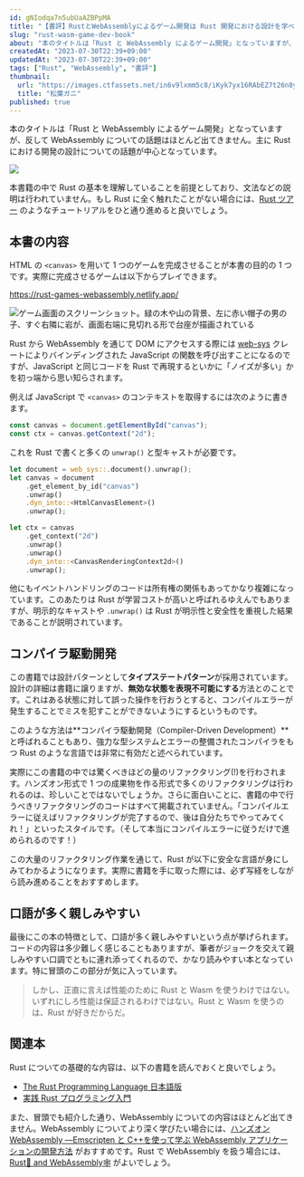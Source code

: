 ```yaml
---
id: gNIodqa7n5ubUaAZBPpMA
title: "【書評】RustとWebAssemblyによるゲーム開発は Rust 開発における設計を学べる良書"
slug: "rust-wasm-game-dev-book"
about: "本のタイトルは「Rust と WebAssembly によるゲーム開発」となっていますが、反して WebAssembly についての話題はほとんど出てきません。主に Rust における開発の設計についての話題が中心となっています。"
createdAt: "2023-07-30T22:39+09:00"
updatedAt: "2023-07-30T22:39+09:00"
tags: ["Rust", "WebAssembly", "書評"]
thumbnail:
  url: "https://images.ctfassets.net/in6v9lxmm5c8/iKyk7yx16RAbEZ7t26n8y/90db505fc06729d9f9ca6922ce894739/matsubagani_10878.png"
  title: "松葉ガニ"
published: true
---
```

本のタイトルは「Rust と WebAssembly によるゲーム開発」となっていますが、反して WebAssembly についての話題はほとんど出てきません。主に Rust における開発の設計についての話題が中心となっています。

![](https://images.ctfassets.net/in6v9lxmm5c8/4Rg0PcIpc8wRfw8kVhKSud/63f55a52663152ebab85d3c9f9818b01/51xr5OIL9-L._SX218_BO1_204_203_200_QL40_ML2_.jpg)

本書籍の中で Rust の基本を理解していることを前提としており、文法などの説明は行われていません。もし Rust に全く触れたことがない場合には、[Rust ツアー](https://tourofrust.com/00_ja.html) のようなチュートリアルをひと通り進めると良いでしょう。

## 本書の内容

HTML の `<canvas>` を用いて 1 つのゲームを完成させることが本書の目的の 1 つです。実際に完成させるゲームは以下からプレイできます。

https://rust-games-webassembly.netlify.app/

![ゲーム画面のスクリーンショット。緑の木や山の背景、左に赤い帽子の男の子、すぐ右隣に岩が、画面右端に見切れる形で台座が描画されている](https://images.ctfassets.net/in6v9lxmm5c8/3p2uxCz6nx7oNlEHFWgkk5/a2aa25efcce93b805231f70c6b0e0bf1/____________________________2023-07-29_23.28.22.png)

Rust から WebAssembly を通じて DOM にアクセスする際には [web-sys](https://rustwasm.github.io/wasm-bindgen/api/web_sys/) クレートによりバインディングされた JavaScript の関数を呼び出すことになるのですが、JavaScript と同じコードを Rust で再現するといかに「ノイズが多い」かを初っ端から思い知らされます。

例えば JavaScript で `<canvas>` のコンテキストを取得するには次のように書きます。

```js
const canvas = document.getElementById("canvas");
const ctx = canvas.getContext("2d");
```

これを Rust で書くと多くの `unwrap()` と型キャストが必要です。

```rust
let document = web_sys::.document().unwrap();
let canvas = document
    .get_element_by_id("canvas")
    .unwrap()
    .dyn_into::<HtmlCanvasElement>()
    .unwrap();

let ctx = canvas
    .get_context("2d")
    .unwrap()
    .unwrap()
    .dyn_into::<CanvasRenderingContext2d>()
    .unwrap();
```

他にもイベントハンドリングのコードは所有権の関係もあってかなり複雑になっています。このあたりは Rust が学習コストが高いと呼ばれるゆえんでもありますが、明示的なキャストや `.unwrap()` は Rust が明示性と安全性を重視した結果であることが説明されています。

## コンパイラ駆動開発

この書籍では設計パターンとして**タイプステートパターン**が採用されています。設計の詳細は書籍に譲りますが、**無効な状態を表現不可能にする**方法とのことです。これはある状態に対して誤った操作を行おうとすると、コンパイルエラーが発生することでミスを犯すことができないようにするというものです。

このような方法は**コンパイラ駆動開発（Compiler-Driven Development）**と呼ばれることもあり、強力な型システムとエラーの整備されたコンパイラをもつ Rust のような言語では非常に有効だと述べられています。

実際にこの書籍の中では驚くべきほどの量のリファクタリング(!)を行わされます。ハンズオン形式で 1 つの成果物を作る形式で多くのリファクタリングは行われるのは、珍しいことではないでしょうか。さらに面白いことに、書籍の中で行うべきリファクタリングのコードはすべて掲載されていません。「コンパイルエラーに従えばリファクタリングが完了するので、後は自分たちでやってみてくれ！」といったスタイルです。（そして本当にコンパイルエラーに従うだけで進められるのです！）

この大量のリファクタリング作業を通じて、Rust が以下に安全な言語が身にしみてわかるようになります。実際に書籍を手に取った際には、必ず写経をしながら読み進めることをおすすめします。

## 口語が多く親しみやすい

最後にこの本の特徴として、口語が多く親しみやすいという点が挙げられます。コードの内容は多少難しく感じることもありますが、筆者がジョークを交えて親しみやすい口調でともに連れ添ってくれるので、かなり読みやすい本となっています。特に冒頭のこの部分が気に入っています。

> しかし、正直に言えば性能のために Rust と Wasm を使うわけではない。いずれにしろ性能は保証されるわけではない。Rust と Wasm を使うのは、Rust が好きだからだ。

## 関連本

Rust についての基礎的な内容は、以下の書籍を読んでおくと良いでしょう。

- [The Rust Programming Language 日本語版](https://doc.rust-jp.rs/book-ja/)
- [実践 Rust プログラミング入門](https://www.amazon.co.jp/dp/4798061700)

また、冒頭でも紹介した通り、WebAssembly についての内容はほとんど出てきません。WebAssembly についてより深く学びたい場合には、[ハンズオン WebAssembly ―Emscripten と C++を使って学ぶ WebAssembly アプリケーションの開発方法](https://www.amazon.co.jp/dp/4814400101)
がおすすめです。Rust で WebAssembly を扱う場合には、[Rust🦀 and WebAssembly🕸](https://moshg.github.io/rustwasm-book-ja/) がよいでしょう。
